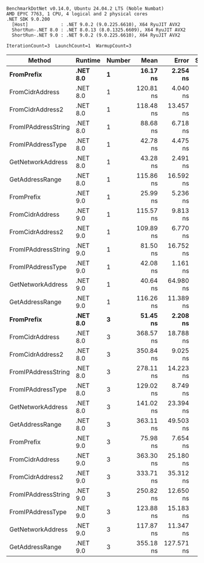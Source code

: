 ```

BenchmarkDotNet v0.14.0, Ubuntu 24.04.2 LTS (Noble Numbat)
AMD EPYC 7763, 1 CPU, 4 logical and 2 physical cores
.NET SDK 9.0.200
  [Host]            : .NET 9.0.2 (9.0.225.6610), X64 RyuJIT AVX2
  ShortRun-.NET 8.0 : .NET 8.0.13 (8.0.1325.6609), X64 RyuJIT AVX2
  ShortRun-.NET 9.0 : .NET 9.0.2 (9.0.225.6610), X64 RyuJIT AVX2

IterationCount=3  LaunchCount=1  WarmupCount=3  

```
| Method              | Runtime  | Number | Mean      | Error      | StdDev   | Min       | Max       | Gen0   | Allocated |
|-------------------- |--------- |------- |----------:|-----------:|---------:|----------:|----------:|-------:|----------:|
| **FromPrefix**          | **.NET 8.0** | **1**      |  **16.17 ns** |   **2.254 ns** | **0.124 ns** |  **16.04 ns** |  **16.28 ns** | **0.0033** |      **56 B** |
| FromCidrAddress     | .NET 8.0 | 1      | 120.81 ns |   4.040 ns | 0.221 ns | 120.64 ns | 121.06 ns | 0.0067 |     112 B |
| FromCidrAddress2    | .NET 8.0 | 1      | 118.48 ns |  13.457 ns | 0.738 ns | 117.98 ns | 119.33 ns | 0.0067 |     112 B |
| FromIPAddressString | .NET 8.0 | 1      |  88.68 ns |   6.718 ns | 0.368 ns |  88.30 ns |  89.04 ns | 0.0033 |      56 B |
| FromIPAddressType   | .NET 8.0 | 1      |  42.78 ns |   4.475 ns | 0.245 ns |  42.53 ns |  43.03 ns | 0.0052 |      88 B |
| GetNetworkAddress   | .NET 8.0 | 1      |  43.28 ns |   2.491 ns | 0.137 ns |  43.15 ns |  43.42 ns | 0.0033 |      56 B |
| GetAddressRange     | .NET 8.0 | 1      | 115.86 ns |  16.592 ns | 0.909 ns | 114.88 ns | 116.68 ns | 0.0100 |     168 B |
| FromPrefix          | .NET 9.0 | 1      |  25.99 ns |   5.236 ns | 0.287 ns |  25.65 ns |  26.15 ns | 0.0033 |      56 B |
| FromCidrAddress     | .NET 9.0 | 1      | 115.57 ns |   9.813 ns | 0.538 ns | 115.19 ns | 116.19 ns | 0.0067 |     112 B |
| FromCidrAddress2    | .NET 9.0 | 1      | 109.89 ns |   6.770 ns | 0.371 ns | 109.52 ns | 110.27 ns | 0.0067 |     112 B |
| FromIPAddressString | .NET 9.0 | 1      |  81.50 ns |  16.752 ns | 0.918 ns |  80.81 ns |  82.54 ns | 0.0033 |      56 B |
| FromIPAddressType   | .NET 9.0 | 1      |  42.08 ns |   1.161 ns | 0.064 ns |  42.01 ns |  42.12 ns | 0.0052 |      88 B |
| GetNetworkAddress   | .NET 9.0 | 1      |  40.64 ns |  64.980 ns | 3.562 ns |  38.54 ns |  44.75 ns | 0.0033 |      56 B |
| GetAddressRange     | .NET 9.0 | 1      | 116.26 ns |  11.389 ns | 0.624 ns | 115.62 ns | 116.86 ns | 0.0100 |     168 B |
| **FromPrefix**          | **.NET 8.0** | **3**      |  **51.45 ns** |   **2.208 ns** | **0.121 ns** |  **51.33 ns** |  **51.57 ns** | **0.0100** |     **168 B** |
| FromCidrAddress     | .NET 8.0 | 3      | 368.57 ns |  18.788 ns | 1.030 ns | 367.68 ns | 369.70 ns | 0.0200 |     336 B |
| FromCidrAddress2    | .NET 8.0 | 3      | 350.84 ns |   9.025 ns | 0.495 ns | 350.28 ns | 351.20 ns | 0.0200 |     336 B |
| FromIPAddressString | .NET 8.0 | 3      | 278.11 ns |  14.223 ns | 0.780 ns | 277.43 ns | 278.96 ns | 0.0100 |     168 B |
| FromIPAddressType   | .NET 8.0 | 3      | 129.02 ns |   8.749 ns | 0.480 ns | 128.64 ns | 129.56 ns | 0.0157 |     264 B |
| GetNetworkAddress   | .NET 8.0 | 3      | 141.02 ns |  23.394 ns | 1.282 ns | 139.72 ns | 142.29 ns | 0.0100 |     168 B |
| GetAddressRange     | .NET 8.0 | 3      | 363.11 ns |  49.503 ns | 2.713 ns | 360.08 ns | 365.31 ns | 0.0300 |     504 B |
| FromPrefix          | .NET 9.0 | 3      |  75.98 ns |   7.654 ns | 0.420 ns |  75.55 ns |  76.38 ns | 0.0100 |     168 B |
| FromCidrAddress     | .NET 9.0 | 3      | 363.30 ns |  25.180 ns | 1.380 ns | 361.74 ns | 364.36 ns | 0.0200 |     336 B |
| FromCidrAddress2    | .NET 9.0 | 3      | 333.71 ns |  35.312 ns | 1.936 ns | 332.05 ns | 335.84 ns | 0.0200 |     336 B |
| FromIPAddressString | .NET 9.0 | 3      | 250.82 ns |  12.650 ns | 0.693 ns | 250.37 ns | 251.62 ns | 0.0100 |     168 B |
| FromIPAddressType   | .NET 9.0 | 3      | 123.88 ns |  15.183 ns | 0.832 ns | 123.10 ns | 124.76 ns | 0.0157 |     264 B |
| GetNetworkAddress   | .NET 9.0 | 3      | 117.87 ns |  11.347 ns | 0.622 ns | 117.25 ns | 118.49 ns | 0.0100 |     168 B |
| GetAddressRange     | .NET 9.0 | 3      | 355.18 ns | 127.571 ns | 6.993 ns | 347.17 ns | 360.06 ns | 0.0300 |     504 B |
